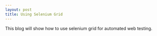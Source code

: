 ```yaml
---
layout: post
title: Using Selenium Grid
---
```

This blog will show how to use selenium grid for automated web testing.

